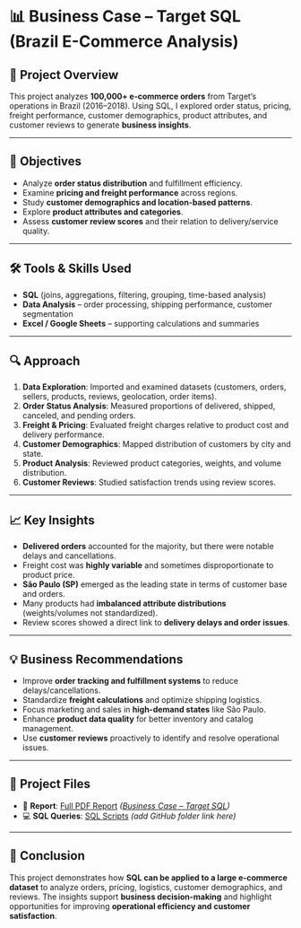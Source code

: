 # 📊 Business Case – Target SQL (Brazil E-Commerce Analysis)

## 📌 Project Overview  
This project analyzes **100,000+ e-commerce orders** from Target’s operations in Brazil (2016–2018). Using SQL, I explored order status, pricing, freight performance, customer demographics, product attributes, and customer reviews to generate **business insights**.  

---

## 🎯 Objectives  
- Analyze **order status distribution** and fulfillment efficiency.  
- Examine **pricing and freight performance** across regions.  
- Study **customer demographics and location-based patterns**.  
- Explore **product attributes and categories**.  
- Assess **customer review scores** and their relation to delivery/service quality.  

---

## 🛠 Tools & Skills Used  
- **SQL** (joins, aggregations, filtering, grouping, time-based analysis)  
- **Data Analysis** – order processing, shipping performance, customer segmentation  
- **Excel / Google Sheets** – supporting calculations and summaries  

---

## 🔍 Approach  
1. **Data Exploration**: Imported and examined datasets (customers, orders, sellers, products, reviews, geolocation, order items).  
2. **Order Status Analysis**: Measured proportions of delivered, shipped, canceled, and pending orders.  
3. **Freight & Pricing**: Evaluated freight charges relative to product cost and delivery performance.  
4. **Customer Demographics**: Mapped distribution of customers by city and state.  
5. **Product Analysis**: Reviewed product categories, weights, and volume distribution.  
6. **Customer Reviews**: Studied satisfaction trends using review scores.  

---

## 📈 Key Insights  
- **Delivered orders** accounted for the majority, but there were notable delays and cancellations.  
- Freight cost was **highly variable** and sometimes disproportionate to product price.  
- **São Paulo (SP)** emerged as the leading state in terms of customer base and orders.  
- Many products had **imbalanced attribute distributions** (weights/volumes not standardized).  
- Review scores showed a direct link to **delivery delays and order issues**.  

---

## 💡 Business Recommendations  
- Improve **order tracking and fulfillment systems** to reduce delays/cancellations.  
- Standardize **freight calculations** and optimize shipping logistics.  
- Focus marketing and sales in **high-demand states** like São Paulo.  
- Enhance **product data quality** for better inventory and catalog management.  
- Use **customer reviews** proactively to identify and resolve operational issues.  

---

## 📂 Project Files  
- 📄 **Report**: [Full PDF Report](#) *([Business Case – Target SQL](https://github.com/Sanjesh12/Business-Case-Target-SQL-Brazil-E-Commerce-Analysis-/blob/main/Business%20Case%20Target%20SQL%20(Sanjesh%20Chourasia).pdf))*  
- 💻 **SQL Queries**: [SQL Scripts](#) *(add GitHub folder link here)*  

---

## 🚀 Conclusion  
This project demonstrates how **SQL can be applied to a large e-commerce dataset** to analyze orders, pricing, logistics, customer demographics, and reviews. The insights support **business decision-making** and highlight opportunities for improving **operational efficiency and customer satisfaction**.  
